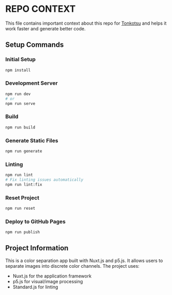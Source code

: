 # REPO CONTEXT
This file contains important context about this repo for [Tonkotsu](https://www.tonkotsu.ai) and helps it work faster and generate better code.

## Setup Commands

### Initial Setup
```bash
npm install
```

### Development Server
```bash
npm run dev
# or
npm run serve
```

### Build
```bash
npm run build
```

### Generate Static Files
```bash
npm run generate
```

### Linting
```bash
npm run lint
# Fix linting issues automatically
npm run lint:fix
```

### Reset Project
```bash
npm run reset
```

### Deploy to GitHub Pages
```bash
npm run publish
```

## Project Information
This is a color separation app built with Nuxt.js and p5.js. It allows users to separate images into discrete color channels. The project uses:
- Nuxt.js for the application framework
- p5.js for visual/image processing
- Standard.js for linting